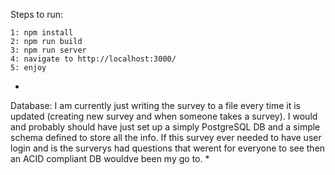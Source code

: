 Steps to run:
```
1: npm install
2: npm run build
3: npm run server
4: navigate to http://localhost:3000/
5: enjoy
```
*
Database: I am currently just writing the survey to a file every time it is updated (creating new survey and when someone takes a survey).  I would and probably should have just set up a simply PostgreSQL DB and a simple schema defined to store all the info.  If this survey ever needed to have user login and is the surverys had questions that werent for everyone to see then an ACID compliant DB wouldve been my go to.
*